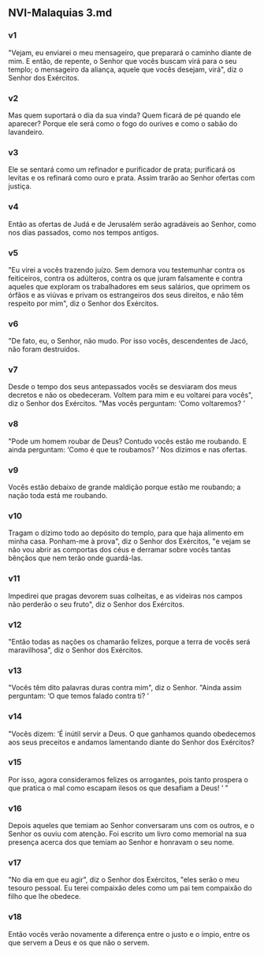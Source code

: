 ## NVI-Malaquias 3.md
### v1
 "Vejam, eu enviarei o meu mensageiro, que preparará o caminho diante de mim. E então, de repente, o Senhor que vocês buscam virá para o seu templo; o mensageiro da aliança, aquele que vocês desejam, virá", diz o Senhor dos Exércitos.
### v2
 Mas quem suportará o dia da sua vinda? Quem ficará de pé quando ele aparecer? Porque ele será como o fogo do ourives e como o sabão do lavandeiro.
### v3
 Ele se sentará como um refinador e purificador de prata; purificará os levitas e os refinará como ouro e prata. Assim trarão ao Senhor ofertas com justiça.
### v4
 Então as ofertas de Judá e de Jerusalém serão agradáveis ao Senhor, como nos dias passados, como nos tempos antigos.
### v5
 "Eu virei a vocês trazendo juízo. Sem demora vou testemunhar contra os feiticeiros, contra os adúlteros, contra os que juram falsamente e contra aqueles que exploram os trabalhadores em seus salários, que oprimem os órfãos e as viúvas e privam os estrangeiros dos seus direitos, e não têm respeito por mim", diz o Senhor dos Exércitos.
### v6
 "De fato, eu, o Senhor, não mudo. Por isso vocês, descendentes de Jacó, não foram destruídos.
### v7
 Desde o tempo dos seus antepassados vocês se desviaram dos meus decretos e não os obedeceram. Voltem para mim e eu voltarei para vocês", diz o Senhor dos Exércitos. "Mas vocês perguntam: ‘Como voltaremos? ’
### v8
 "Pode um homem roubar de Deus? Contudo vocês estão me roubando. E ainda perguntam: ‘Como é que te roubamos? ’ Nos dízimos e nas ofertas.
### v9
 Vocês estão debaixo de grande maldição porque estão me roubando; a nação toda está me roubando.
### v10
 Tragam o dízimo todo ao depósito do templo, para que haja alimento em minha casa. Ponham-me à prova", diz o Senhor dos Exércitos, "e vejam se não vou abrir as comportas dos céus e derramar sobre vocês tantas bênçãos que nem terão onde guardá-las.
### v11
 Impedirei que pragas devorem suas colheitas, e as videiras nos campos não perderão o seu fruto", diz o Senhor dos Exércitos.
### v12
 "Então todas as nações os chamarão felizes, porque a terra de vocês será maravilhosa", diz o Senhor dos Exércitos.
### v13
 "Vocês têm dito palavras duras contra mim", diz o Senhor. "Ainda assim perguntam: ‘O que temos falado contra ti? ’
### v14
 "Vocês dizem: ‘É inútil servir a Deus. O que ganhamos quando obedecemos aos seus preceitos e andamos lamentando diante do Senhor dos Exércitos?
### v15
 Por isso, agora consideramos felizes os arrogantes, pois tanto prospera o que pratica o mal como escapam ilesos os que desafiam a Deus! ’ "
### v16
 Depois aqueles que temiam ao Senhor conversaram uns com os outros, e o Senhor os ouviu com atenção. Foi escrito um livro como memorial na sua presença acerca dos que temiam ao Senhor e honravam o seu nome.
### v17
 "No dia em que eu agir", diz o Senhor dos Exércitos, "eles serão o meu tesouro pessoal. Eu terei compaixão deles como um pai tem compaixão do filho que lhe obedece.
### v18
 Então vocês verão novamente a diferença entre o justo e o ímpio, entre os que servem a Deus e os que não o servem.
